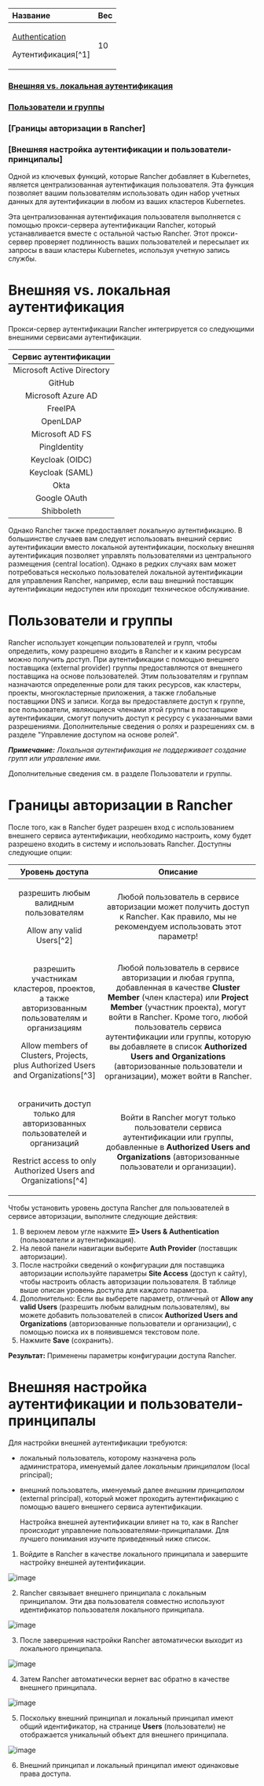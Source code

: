 ﻿


|**Название**|**Вес**|
| :- | :- |
|<p>[Authentication](https://github.com/rancher/docs/blob/master/content/rancher/v2.6/en/admin-settings/authentication/_index.md) </p><p>Аутентификация[^1]</p>|10|


### [Внешняя vs. локальная аутентификация](https://github.com/markizz01/test/blob/main/ru/Authentication/Authentication.md#внешняя-vs-локальная-аутентификация-1)

### [Пользователи и группы](https://github.com/markizz01/test/blob/main/ru/Authentication/Authentication.md#пользователи-и-группы-1)

### [Границы авторизации в Rancher]

### [Внешняя настройка аутентификации и пользователи-принципалы]

Одной из ключевых функций, которые Rancher добавляет в Kubernetes, является централизованная аутентификация пользователя. Эта функция позволяет вашим пользователям использовать один набор учетных данных для аутентификации в любом из ваших кластеров Kubernetes.

  Эта централизованная аутентификация пользователя выполняется с помощью прокси-сервера аутентификации Rancher, который устанавливается вместе с остальной частью Rancher. Этот прокси-сервер проверяет подлинность ваших пользователей и пересылает их запросы в ваши кластеры Kubernetes, используя учетную запись службы.
# Внешняя vs. локальная аутентификация
  Прокси-сервер аутентификации Rancher интегрируется со следующими внешними сервисами аутентификации.


|**Сервис аутентификации**|
| :-: |
|Microsoft Active Directory|
|GitHub|
|Microsoft Azure AD|
|FreeIPA|
|OpenLDAP|
|Microsoft AD FS|
|PingIdentity|
|Keycloak (OIDC)|
|Keycloak (SAML)|
|Okta|
|Google OAuth|
|Shibboleth|

  Однако Rancher также предоставляет локальную аутентификацию. В большинстве случаев вам следует использовать внешний сервис аутентификации вместо локальной аутентификации, поскольку внешняя аутентификация позволяет управлять пользователями из центрального размещения (central location). Однако в редких случаях вам может потребоваться несколько пользователей локальной аутентификации для управления Rancher, например, если ваш внешний поставщик аутентификации недоступен или проходит техническое обслуживание.
# Пользователи и группы
  Rancher использует концепции пользователей и групп, чтобы определить, кому разрешено входить в Rancher и к каким ресурсам можно получить доступ. При аутентификации с помощью внешнего поставщика (external provider) группы предоставляются от внешнего поставщика на основе пользователей. Этим пользователям и группам назначаются определенные роли для таких ресурсов, как кластеры, проекты, многокластерные приложения, а также глобальные поставщики DNS и записи. Когда вы предоставляете доступ к группе, все пользователи, являющиеся членами этой группы в поставщике аутентификации, смогут получить доступ к ресурсу с указанными вами разрешениями. Дополнительные сведения о ролях и разрешениях см. в разделе "Управление доступом на основе ролей".

***Примечание:** Локальная аутентификация не поддерживает создание групп или управление ими.*

  Дополнительные сведения см. в разделе Пользователи и группы.

# Границы авторизации в Rancher
  После того, как в Rancher будет разрешен вход с использованием внешнего сервиса аутентификации, необходимо настроить, кому будет разрешено входить в систему и использовать Rancher. Доступны следующие опции:


|**Уровень доступа**|**Описание**|
| :-: | :-: |
|<p>разрешить любым валидным пользователям</p><p>Allow any valid Users[^2]</p>|Любой пользователь в сервисе авторизации может получить доступ к Rancher. Как правило, мы не рекомендуем использовать этот параметр!|
|<p>разрешить участникам кластеров, проектов, а также авторизованным пользователям и организациям</p><p>Allow members of Clusters, Projects, plus Authorized Users and Organizations[^3]</p>|Любой пользователь в сервисе авторизации и любая группа, добавленная в качестве **Cluster Member** (член кластера) или **Project Member** (участник проекта), могут войти в Rancher. Кроме того, любой пользователь сервиса аутентификации или группы, которую вы добавляете в список **Authorized Users and Organizations** (авторизованные пользователи и организации), может войти в Rancher.|
|<p>ограничить доступ только для авторизованных пользователей и организаций</p><p>Restrict access to only Authorized Users and Organizations[^4]</p>|Войти в Rancher могут только пользователи сервиса аутентификации или группы, добавленные в **Authorized Users and Organizations** (авторизованные пользователи и организации).|

  Чтобы установить уровень доступа Rancher для пользователей в сервисе авторизации, выполните следующие действия:

1. В верхнем левом угле нажмите **☰> Users & Authentication** (пользователи и аутентификация).
1. На левой панели навигации выберите **Auth Provider** (поставщик авторизации).
1. После настройки сведений о конфигурации для поставщика авторизации используйте параметры **Site Access** (доступ к сайту), чтобы настроить область авторизации пользователя. В таблице выше описан уровень доступа для каждого параметра.
1. Дополнительно: Если вы выберете параметр, отличный от **Allow any valid Users** (разрешить любым валидным пользователям), вы можете добавить пользователей в список **Authorized Users and Organizations** (авторизованные пользователи и организации), с помощью поиска их в появившемся текстовом поле.
1. Нажмите **Save** (сохранить).

**Результат:** Применены параметры конфигурации доступа Rancher.


# Внешняя настройка аутентификации и пользователи-принципалы
Для настройки внешней аутентификации требуются:

- локальный пользователь, которому назначена роль администратора, именуемый далее *локальным принципалом* (local principal);
- внешний пользователь, именуемый далее *внешним принципалом* (external principal), который может проходить аутентификацию с помощью вашего внешнего сервиса аутентификации.

  Настройка внешней аутентификации влияет на то, как в Rancher происходит управление пользователями-принципалами. Для лучшего понимания изучите приведенный ниже список.

1. Войдите в Rancher в качестве локального принципала и завершите настройку внешней аутентификации.

![image](https://user-images.githubusercontent.com/119851242/207583431-9bf18187-bf47-463c-ba4f-4fd8374369ef.png)


2. Rancher связывает внешнего принципала с локальным принципалом. Эти два пользователя совместно используют идентификатор пользователя локального принципала.

![image](https://user-images.githubusercontent.com/119851242/207583465-58b3e47b-5da2-4945-bb95-2464d7465522.png)


3. После завершения настройки Rancher автоматически выходит из локального принципала.

![image](https://user-images.githubusercontent.com/119851242/207583496-551ee87d-024f-436f-a223-88dcfde9ea91.png)


4. Затем Rancher автоматически вернет вас обратно в качестве внешнего принципала.

![image](https://user-images.githubusercontent.com/119851242/207583539-4c62d803-1082-42a8-89e8-a900815ed359.png)


5. Поскольку внешний принципал и локальный принципал имеют общий идентификатор, на странице **Users** (пользователи) не отображается уникальный объект для внешнего принципала.

![image](https://user-images.githubusercontent.com/119851242/207583566-379c620c-f018-4bc6-b889-dd95b1fb78e3.png)


6. Внешний принципал и локальный принципал имеют одинаковые права доступа.


 
